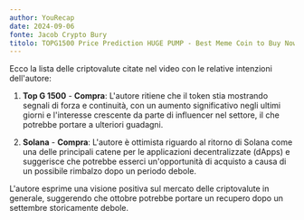 ```yaml
---
author: YouRecap
date: 2024-09-06
fonte: Jacob Crypto Bury
titolo: TOPG1500 Price Prediction HUGE PUMP - Best Meme Coin to Buy Now?!
---
```


Ecco la lista delle criptovalute citate nel video con le relative intenzioni dell'autore:

1. **Top G 1500** - **Compra**: L'autore ritiene che il token stia mostrando segnali di forza e continuità, con un aumento significativo negli ultimi giorni e l'interesse crescente da parte di influencer nel settore, il che potrebbe portare a ulteriori guadagni.

2. **Solana** - **Compra**: L'autore è ottimista riguardo al ritorno di Solana come una delle principali catene per le applicazioni decentralizzate (dApps) e suggerisce che potrebbe esserci un'opportunità di acquisto a causa di un possibile rimbalzo dopo un periodo debole.

L'autore esprime una visione positiva sul mercato delle criptovalute in generale, suggerendo che ottobre potrebbe portare un recupero dopo un settembre storicamente debole.
